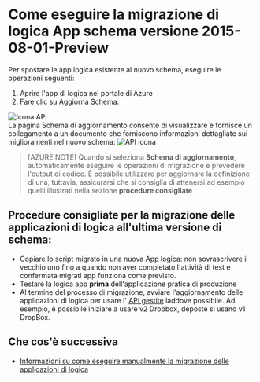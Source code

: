 <properties
    pageTitle="Come eseguire la migrazione di logica App schema versione 2015-08-01-Preview | Servizio di Microsoft Azure App"
    description="È possibile migrare facilmente le app logica all'ultima versione di schema. Seguire la procedura seguente."
    services="logic-apps"
    documentationCenter=""
    authors="MSFTMAN"
    manager="erikre"
    editor=""
    tags="connectors"/>

<tags
    ms.service="logic-apps"
    ms.workload="integration"
    ms.tgt_pltfrm="na"
    ms.devlang="na"
    ms.topic="get-started-article"
    ms.date="08/23/2016"
    ms.author="deonhe"/>

# <a name="how-to-migrate-logic-apps-to-schema-version-2015-08-01-preview"></a>Come eseguire la migrazione di logica App schema versione 2015-08-01-Preview

Per spostare le app logica esistente al nuovo schema, eseguire le operazioni seguenti:  
1. Aprire l'app di logica nel portale di Azure  
2. Fare clic su Aggiorna Schema:

 ![Icona API][step1]   
La pagina Schema di aggiornamento consente di visualizzare e fornisce un collegamento a un documento che forniscono informazioni dettagliate sui miglioramenti nel nuovo schema: ![API icona][step2]

>[AZURE.NOTE] Quando si seleziona **Schema di aggiornamento**, automaticamente eseguire le operazioni di migrazione e prevedere l'output di codice. È possibile utilizzare per aggiornare la definizione di una, tuttavia, assicurarsi che si consiglia di attenersi ad esempio quelli illustrati nella sezione **procedure consigliate** .

## <a name="best-practices-when-migrating-your-logic-apps-to-the-latest-schema-version"></a>Procedure consigliate per la migrazione delle applicazioni di logica all'ultima versione di schema:  

- Copiare lo script migrato in una nuova App logica: non sovrascrivere il vecchio uno fino a quando non aver completato l'attività di test e confermata migrati app funziona come previsto.
- Testare la logica app **prima** dell'applicazione pratica di produzione
- Al termine del processo di migrazione, avviare l'aggiornamento delle applicazioni di logica per usare l' [API gestite](./apis-list.md) laddove possibile. Ad esempio, è possibile iniziare a usare v2 Dropbox, deposte si usano v1 DropBox.


## <a name="whats-next"></a>Che cos'è successiva
-  [Informazioni su come eseguire manualmente la migrazione delle applicazioni di logica](../app-service-logic/app-service-logic-schema-2015-08-01.md)


<!--Icon references-->
[step1]: ./media/connectors-schema-migration/migrateschema1.png
[step2]: ./media/connectors-schema-migration/migrateschema2.png






